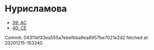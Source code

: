 # Нурисламова
- [39: AC](39.md)
- [40: CE](40.md)

Commit: 04311ef33ea555a7ebefbba9ea8957be7021e2d2
 fetched at: 20201215-163240
